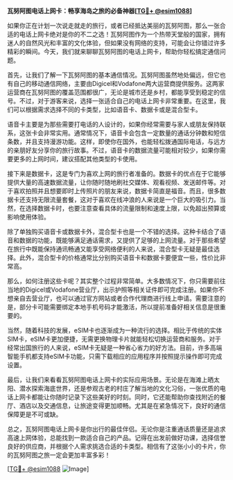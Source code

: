**瓦努阿图电话上网卡：畅享海岛之旅的必备神器[[TG💪+ @esim1088](https://t.me/s/esim1088)]**

如果你正在计划一次说走就走的旅行，或者已经抵达美丽的瓦努阿图，那么一张合适的电话上网卡绝对是你的不二之选！瓦努阿图作为一个热带天堂般的国家，拥有迷人的自然风光和丰富的文化体验，但如果没有网络的支持，可能会让你错过许多精彩的瞬间。今天，我们就来聊聊瓦努阿图的电话上网卡，帮助你轻松搞定通信问题。

首先，让我们了解一下瓦努阿图的基本通信情况。瓦努阿图虽然地处偏远，但它也有自己的移动通信网络，主要由Digicel和Vodafone两大运营商提供服务。这两家运营商在瓦努阿图的覆盖范围都很广，无论是城市还是乡村，都能享受到稳定的信号。不过，对于游客来说，选择一张适合自己的电话上网卡非常重要。在这里，我们可以根据需求选择不同的卡类型，比如语音卡、数据卡或是混合型卡。

语音卡主要是为那些需要打电话的人设计的，如果你经常需要与家人或朋友保持联系，这张卡会非常实用。通常情况下，语音卡会包含一定数量的通话分钟数和短信条数，并且支持漫游功能。这样，即使你在国外，也能轻松拨通国际电话，与远方的亲朋好友分享你的旅行故事。不过，语音卡的数据流量可能相对较少，如果你需要更多的上网时间，建议搭配其他类型的卡使用。

接下来是数据卡，这是专门为喜欢上网的旅行者准备的。数据卡的优点在于它能够提供大量的高速数据流量，让你随时随地刷社交媒体、观看视频、发送邮件等。对于喜欢拍照并且想要即时上传照片的朋友来说，数据卡简直是福音。而且，很多数据卡还支持无限流量套餐，这对于喜欢在线冲浪的人来说是一个巨大的吸引力。当然，在选择数据卡时，也要注意查看具体的流量限制和速度上限，以免超出预算或影响使用体验。

除了单独购买语音卡或数据卡外，混合型卡也是一个不错的选择。这种卡结合了语音和数据的功能，既能够满足通话需求，又提供了足够的上网流量。对于那些希望在旅行中既能保持通讯畅通又能享受网络便利的人来说，混合型卡无疑是最佳选择。此外，混合型卡的价格通常比分别购买语音卡和数据卡要便宜一些，性价比非常高。

那么，如何注册这些卡呢？其实整个过程非常简单。大多数情况下，你只需要前往当地的Digicel或Vodafone营业厅，出示护照等相关证件即可完成注册。如果你不想亲自去营业厅，也可以通过官方网站或者合作代理商进行线上申请。需要注意的是，部分卡可能需要绑定本地手机号码才能激活，所以提前准备好相关信息是很重要的。

当然，随着科技的发展，eSIM卡也逐渐成为一种流行的选择。相比于传统的实体SIM卡，eSIM卡更加便捷，无需更换物理卡片就能轻松切换运营商和服务。对于经常出国旅行的人来说，eSIM卡无疑是一种省心省力的好方法。目前，许多高端智能手机都支持eSIM卡功能，只需下载相应的应用程序并按照提示操作即可完成设置。

最后，让我们来看看瓦努阿图电话上网卡的实际应用场景。无论是在海滩上晒太阳、潜水探索海底世界，还是参观古老的村庄了解当地的文化习俗，一张优质的电话上网卡都能让你随时记录下这些美好的时刻。同时，它还能帮助你查找附近的餐厅、酒店以及交通信息，让旅途变得更加顺畅。尤其是在紧急情况下，良好的通信保障更是不可或缺。

总之，瓦努阿图电话上网卡是你出行的最佳伴侣。无论你是注重通话质量还是追求高速上网体验，总能找到一款适合自己的产品。记得在出发前做好功课，选择信誉良好的供应商，并根据个人需求挑选合适的卡类型。相信有了这张小小的卡片，你的瓦努阿图之旅一定会更加丰富多彩！

[[TG💪+ @esim1088](https://t.me/s/esim1088) ![Image](https://i.postimg.cc/4NQfJmqS/Snipaste-2025-05-13-00-14-12.png)]